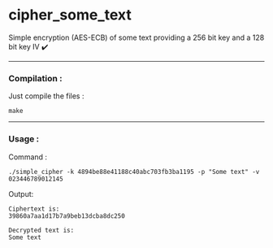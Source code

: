 cipher_some_text
=============================

Simple encryption (AES-ECB) of some text providing a 256 bit key and a 128 bit key IV  ✔️

------------------------------------
### Compilation :

Just compile the files :
```
make
```

------------------------------------
### Usage :

Command :
```
./simple_cipher -k 4894be88e41188c40abc703fb3ba1195 -p "Some text" -v 023446789012145
```

Output:
```
Ciphertext is:
39860a7aa1d17b7a9beb13dcba8dc250

Decrypted text is:
Some text
```

